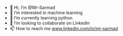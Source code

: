 - 👋 Hi, I’m @Mr-Sarmad
- 👀 I’m interested in machine learning
- 🌱 I’m currently learning  python
- 💞️ I’m looking to collaborate on Linkedin
- 📫 How to reach me www.linkedin.com/in/mr-sarmad

<!---
Mr-Sarmad/Mr-Sarmad is a ✨ special ✨ repository because its `README.md` (this file) appears on your GitHub profile.
You can click the Preview link to take a look at your changes.
--->
